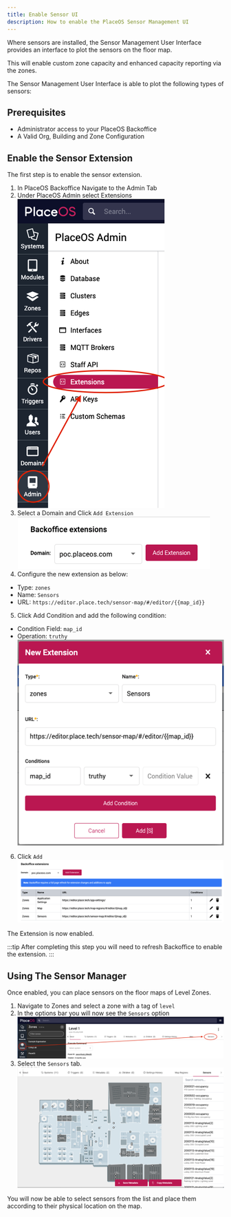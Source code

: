 ```yaml
---
title: Enable Sensor UI
description: How to enable the PlaceOS Sensor Management UI
---
```


Where sensors are installed, the Sensor Management User Interface provides an interface to plot the sensors on the floor map.

This will enable custom zone capacity and enhanced capacity reporting via the zones.

The Sensor Management User Interface is able to plot the following types of sensors:

## Prerequisites 

- Administrator access to your PlaceOS Backoffice
- A Valid Org, Building and Zone Configuration

## Enable the Sensor Extension

The first step is to enable the sensor extension.

1. In PlaceOS Backoffice Navigate to the Admin Tab
2. Under PlaceOS Admin select Extensions  
![Admin Extensions](./assets/admin-extensions.png)
3. Select a Domain and Click `Add Extension`  
![Extensions Domain](./assets/extensions-domain.png)  
4. Configure the new extension as below:
* Type: `zones`
* Name: `Sensors`
* URL: `https://editor.place.tech/sensor-map/#/editor/{{map_id}}`
5. Click Add Condition and add the following condition:
* Condition Field: `map_id`
* Operation: `truthy`  
![Sensors Config](./assets/sensors-config.png)  
6. Click `Add`  
![Extension Added](./assets/extension-added.png)  

The Extension is now enabled.

:::tip
After completing this step you will need to refresh Backoffice to enable the extension.
:::

## Using The Sensor Manager

Once enabled, you can place sensors on the floor maps of Level Zones.

1. Navigate to Zones and select a zone with a tag of `level`
2. In the options bar you will now see the `Sensors` option  
![Sensor Menu](./assets/zones-sensors.png)
3. Select the `Sensors` tab.  
![Sensor View](./assets/sensor-view.png)

You will now be able to select sensors from the list and place them according to their physical location on the map.